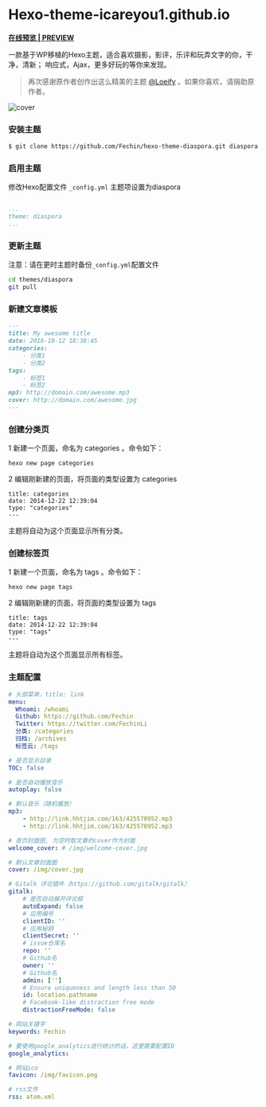 # Hexo-theme-icareyou1.github.io


**[在线预览 | PREVIEW ](http://fech.in)**

一款基于WP移植的Hexo主题，适合喜欢摄影，影评，乐评和玩弄文字的你，干净，清新； 响应式，Ajax，更多好玩的等你来发现。 

> 再次感谢原作者创作出这么精美的主题 [@Loeify](https://github.com/LoeiFy/Diaspora) 。如果你喜欢，请捐助原作者。

![cover](https://fech.in/static/images/Diaspora.jpg)


### 安装主题

``` bash
$ git clone https://github.com/Fechin/hexo-theme-diaspora.git diaspora
```


### 启用主题

修改Hexo配置文件 `_config.yml` 主题项设置为diaspora


``` yaml

...
theme: diaspora
...
```
### 更新主题

注意：请在更时主题时备份`_config.yml`配置文件

``` bash
cd themes/diaspora
git pull
```


### 新建文章模板

``` markdown
---
title: My awesome title
date: 2016-10-12 18:38:45
categories: 
    - 分类1
    - 分类2
tags: 
    - 标签1
    - 标签2
mp3: http://domain.com/awesome.mp3
cover: http://domain.com/awesome.jpg
---
```

### 创建分类页
1 新建一个页面，命名为 categories 。命令如下：
```
hexo new page categories
```
2 编辑刚新建的页面，将页面的类型设置为 categories
```
title: categories
date: 2014-12-22 12:39:04
type: "categories"
---
```
主题将自动为这个页面显示所有分类。

### 创建标签页
1 新建一个页面，命名为 tags 。命令如下：
```
hexo new page tags
```
2 编辑刚新建的页面，将页面的类型设置为 tags
```
title: tags
date: 2014-12-22 12:39:04
type: "tags"
---
```
主题将自动为这个页面显示所有标签。


### 主题配置
```yml
# 头部菜单，title: link
menu:
  Whoami: /whoami
  Github: https://github.com/Fechin
  Twitter: https://twitter.com/FechinLi
  分类: /categories
  归档: /archives
  标签云: /tags

# 是否显示目录
TOC: false

# 是否自动播放音乐
autoplay: false

# 默认音乐（随机播放）
mp3: 
    - http://link.hhtjim.com/163/425570952.mp3
    - http://link.hhtjim.com/163/425570952.mp3

# 首页封面图, 为空时取文章的cover作为封面
welcome_cover: # /img/welcome-cover.jpg

# 默认文章封面图
cover: /img/cover.jpg

# Gitalk 评论插件（https://github.com/gitalk/gitalk）
gitalk:
    # 是否自动展开评论框
    autoExpand: false
    # 应用编号
    clientID: ''
    # 应用秘钥
    clientSecret: ''
    # issue仓库名
    repo: ''
    # Github名
    owner: ''
    # Github名
    admin: ['']
    # Ensure uniqueness and length less than 50
    id: location.pathname
    # Facebook-like distraction free mode
    distractionFreeMode: false

# 网站关键字
keywords: Fechin

# 要使用google_analytics进行统计的话，这里需要配置ID
google_analytics: 

# 网站ico
favicon: /img/favicon.png

# rss文件
rss: atom.xml
```

